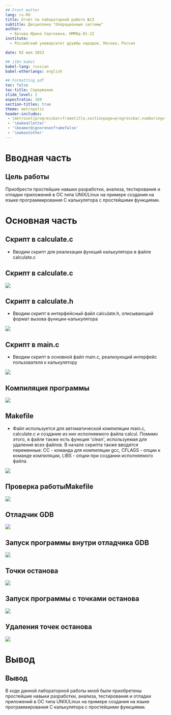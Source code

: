 ```yaml
---
## Front matter
lang: ru-RU
title: Отчёт по лабораторной работе №13
subtitle: Дисциплина "Операционные системы"
author:
  - Батова Ирина Сергеевна, НММбд-01-22
institute:
  - Российский университет дружбы народов, Москва, Россия

date: 02 мая 2023

## i18n babel
babel-lang: russian
babel-otherlangs: english

## Formatting pdf
toc: false
toc-title: Содержание
slide_level: 2
aspectratio: 169
section-titles: true
theme: metropolis
header-includes:
 - \metroset{progressbar=frametitle,sectionpage=progressbar,numbering=fraction}
 - '\makeatletter'
 - '\beamer@ignorenonframefalse'
 - '\makeatother'
---
```


# Вводная часть

## Цель работы

Приобрести простейшие навыки разработки, анализа, тестирования и отладки приложений в ОС типа UNIX/Linux на примере создания на языке программирования С калькулятора с простейшими функциями.


# Основная часть

## Скрипт в calculate.c

- Вводим скрипт для реализации функций калькулятора в файле calculate.с 

## Скрипт в calculate.c

![](./image/3.png)

## Скрипт в calculate.h

- Вводим скрипт в интерфейсный файл calculate.h, описывающий формат вызова функции-калькулятора 

![](./image/5.png)

## Скрипт в main.c

- Вводим скрипт в основной файл main.c, реализующий интерфейс пользователя к калькулятору 

![](./image/6.png)

## Компиляция программы

![](./image/7.png)

## Makefile

- Файл используется для автоматической компиляции main.c, calculate.c и создание из них исполняемого файла calcul. Помимо этого, в файле также есть функция 'clean', используемая для удаления всех файлов. В начале скрипта также вводятся переменные: СС - команда для компиляции gcc, СFLAGS - опции к команде компиляции, LIBS - опции при создании исполняемого файла.

![](./image/8.png)

## Проверка работыMakefile

![](./image/10.png)

## Отладчик GDB

![](./image/11.png)

## Запуск программы внутри отладчика GDB

![](./image/12.png)

## Точки останова

![](./image/16.png)

## Запуск программы с точками останова

![](./image/18.png)

## Удаления точек останова

![](./image/21.png)

# Вывод

## Вывод

В ходе данной лабораторной работы мной были приобретены простейшие навыки разработки, анализа, тестирования и отладки приложений в ОС типа UNIX/Linux на примере создания на языке программирования С калькулятора с простейшими функциями.

